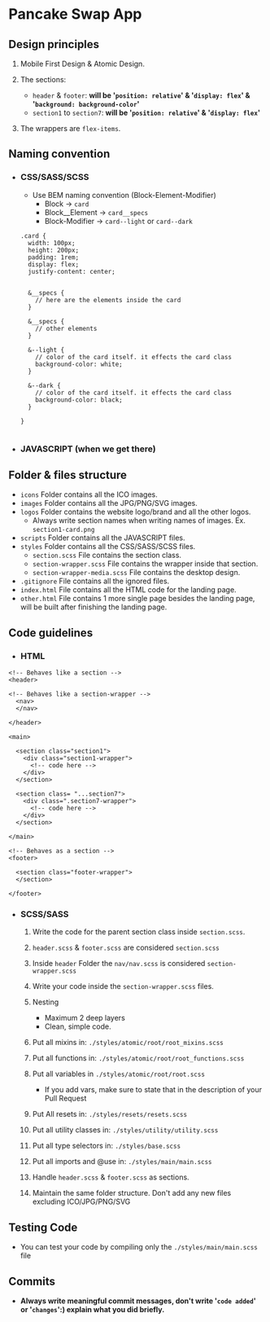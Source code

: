 # Pancake Swap App

## Design principles

1. Mobile First Design & Atomic Design.
2. The sections:

   - `header` & `footer`: **will be '`position: relative`' & '`display: flex`' & '`background: background-color`'**
   - `section1` to `section7`: **will be '`position: relative`' & '`display: flex`'**

3. The wrappers are `flex-items`.

## Naming convention

- ### CSS/SASS/SCSS

  - Use BEM naming convention (Block-Element-Modifier)
    - Block -> `card`
    - Block\_\_Element -> `card__specs`
    - Block-Modifier -> `card--light` or `card--dark`

  ```
  .card {
    width: 100px;
    height: 200px;
    padding: 1rem;
    display: flex;
    justify-content: center;


    &__specs {
      // here are the elements inside the card
    }

    &__specs {
      // other elements
    }

    &--light {
      // color of the card itself. it effects the card class
      background-color: white;
    }

    &--dark {
      // color of the card itself. it effects the card class
      background-color: black;
    }

  }


  ```

- ### JAVASCRIPT (when we get there)

## Folder & files structure

- `icons` Folder contains all the ICO images.
- `images` Folder contains all the JPG/PNG/SVG images.
- `logos` Folder contains the website logo/brand and all the other logos.
  - Always write section names when writing names of images. Ex. `section1-card.png`
- `scripts` Folder contains all the JAVASCRIPT files.
- `styles` Folder contains all the CSS/SASS/SCSS files.
  - `section.scss` File contains the section class.
  - `section-wrapper.scss` File contains the wrapper inside that section.
  - `section-wrapper-media.scss` File contains the desktop design.
- `.gitignore` File contains all the ignored files.
- `index.html` File contains all the HTML code for the landing page.
- `other.html` File contains 1 more single page besides the landing page, will be built after finishing the landing page.

## Code guidelines

- ### HTML

```
<!-- Behaves like a section -->
<header>

<!-- Behaves like a section-wrapper -->
  <nav>
  </nav>

</header>

<main>

  <section class="section1">
    <div class="section1-wrapper">
      <!-- code here -->
    </div>
  </section>

  <section class= "...section7">
    <div class=".section7-wrapper">
      <!-- code here -->
    </div>
  </section>

</main>

<!-- Behaves as a section -->
<footer>

  <section class="footer-wrapper">
  </section>

</footer>
```

- ### SCSS/SASS

  1. Write the code for the parent section class inside `section.scss`.
  2. `header.scss` & `footer.scss` are considered `section.scss`
  3. Inside `header` Folder the `nav/nav.scss` is considered `section-wrapper.scss`
  4. Write your code inside the `section-wrapper.scss` files.
  5. Nesting

     - Maximum 2 deep layers
     - Clean, simple code.

  6. Put all mixins in: `./styles/atomic/root/root_mixins.scss`
  7. Put all functions in: `./styles/atomic/root/root_functions.scss`
  8. Put all variables in `./styles/atomic/root/root.scss`

     - If you add vars, make sure to state that in the description of your Pull Request

  9. Put All resets in: `./styles/resets/resets.scss`
  10. Put all utility classes in: `./styles/utility/utility.scss`
  11. Put all type selectors in: `./styles/base.scss`
  12. Put all imports and @use in: `./styles/main/main.scss`
  13. Handle `header.scss` & `footer.scss` as sections.
  14. Maintain the same folder structure. Don't add any new files excluding ICO/JPG/PNG/SVG

## Testing Code

- You can test your code by compiling only the `./styles/main/main.scss` file

## Commits

- **Always write meaningful commit messages, don't write '`code added`' or '`changes`':) explain what you did briefly.**
